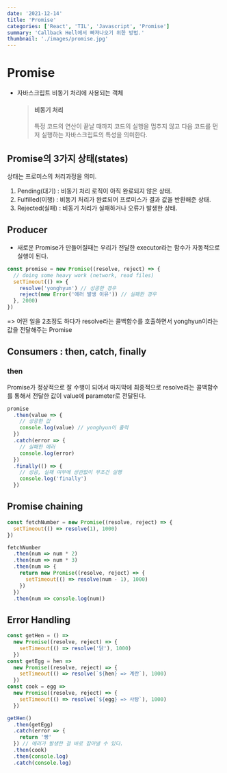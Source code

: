 ```yaml
---
date: '2021-12-14'
title: 'Promise'
categories: ['React', 'TIL', 'Javascript', 'Promise']
summary: 'Callback Hell에서 빠져나오기 위한 방법.'
thumbnail: './images/promise.jpg'
---
```


# Promise

- 자바스크립트 비동기 처리에 사용되는 객체
  > #### 비동기 처리
  >
  > 특정 코드의 연산이 끝날 때까지 코드의 실행을 멈추지 않고 다음 코드를 먼저 실행하는 자바스크립트의 특성을 의미한다.

## Promise의 3가지 상태(states)

상태는 프로미스의 처리과정을 의미.

1. Pending(대기) : 비동기 처리 로직이 아직 완료되지 않은 상태.
2. Fulfilled(이행) : 비동기 처리가 완료되어 프로미스가 결과 값을 반환해준 상태.
3. Rejected(실패) : 비동기 처리가 실패하거나 오류가 발생한 상태.

## Producer

- 새로운 Promise가 만들어질때는 우리가 전달한 executor라는 함수가 자동적으로 실행이 된다.

```js
const promise = new Promise((resolve, reject) => {
  // doing some heavy work (network, read files)
  setTimeout(() => {
    resolve('yonghyun') // 성공한 경우
    reject(new Error('에러 발생 이유')) // 실패한 경우
  }, 2000)
})
```

=> 어떤 일을 2초정도 하다가 resolve라는 콜백함수를 호출하면서 yonghyun이라는 값을 전달해주는 Promise

## Consumers : then, catch, finally

### then

Promise가 정상적으로 잘 수행이 되어서 마지막에 최종적으로 resolve라는 콜백함수를 통해서 전달한 값이 value에 parameter로 전달된다.

```js
promise
  .then(value => {
    // 성공한 값
    console.log(value) // yonghyun이 출력
  })
  .catch(error => {
    // 실패한 에러
    console.log(error)
  })
  .finally(() => {
    // 성공, 실패 여부에 상관없이 무조건 실행
    console.log('finally')
  })
```

## Promise chaining

```js
const fetchNumber = new Promise((resolve, reject) => {
  setTimeout(() => resolve(1), 1000)
})

fetchNumber
  .then(num => num * 2)
  .then(num => num * 3)
  .then(num => {
    return new Promise((resolve, reject) => {
      setTimeout(() => resolve(num - 1), 1000)
    })
  })
  .then(num => console.log(num))
```

## Error Handling

```js
const getHen = () =>
  new Promise((resolve, reject) => {
    setTimeout(() => resolve('닭'), 1000)
  })
const getEgg = hen =>
  new Promise((resolve, reject) => {
    setTimeout(() => resolve(`${hen} => 계란`), 1000)
  })
const cook = egg =>
  new Promise((resolve, reject) => {
    setTimeout(() => resolve(`${egg} => 사탕`), 1000)
  })

getHen()
  .then(getEgg)
  .catch(error => {
    return '빵'
  }) // 에러가 발생한 걸 바로 잡아낼 수 있다.
  .then(cook)
  .then(console.log)
  .catch(console.log)
```

